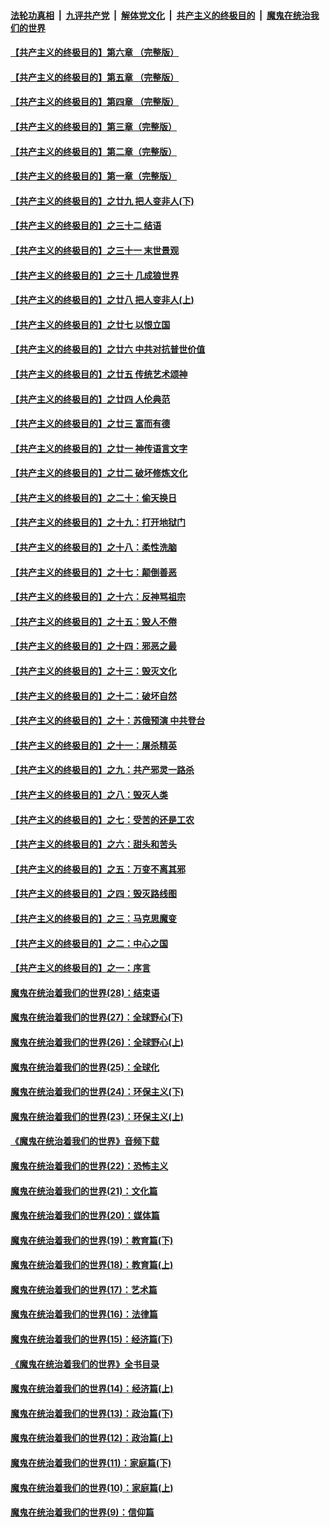 ####  [法轮功真相](../../../../basic/blob/master/README.md?t=06051401) &nbsp;|&nbsp; [九评共产党](../../../../9ping.md/blob/master/README.md?t=06051401) &nbsp;|&nbsp; [解体党文化](../../../../jtdwh.md/blob/master/README.md?t=06051401)  &nbsp;|&nbsp; [共产主义的终极目的](../../../../gczydzjmd.md/blob/master/README.md?t=06051401) &nbsp;|&nbsp; [魔鬼在统治我们的世界](../../../../mgztzwmdsj.md/blob/master/README.md?t=06051401) 

#### [【共产主义的终极目的】第六章 （完整版）](../pages/nsc422/n11428913.md?t=06051401) 

#### [【共产主义的终极目的】第五章 （完整版）](../pages/nsc422/n11428912.md?t=06051401) 

#### [【共产主义的终极目的】第四章 （完整版）](../pages/nsc422/n11428907.md?t=06051401) 

#### [【共产主义的终极目的】第三章（完整版）](../pages/nsc422/n11428848.md?t=06051401) 

#### [【共产主义的终极目的】第二章（完整版）](../pages/nsc422/n11428831.md?t=06051401) 

#### [【共产主义的终极目的】第一章（完整版）](../pages/nsc422/n11417651.md?t=06051401) 

#### [【共产主义的终极目的】之廿九 把人变非人(下)](../pages/nsc422/n11344140.md?t=06051401) 

#### [【共产主义的终极目的】之三十二 结语](../pages/nsc422/n11360535.md?t=06051401) 

#### [【共产主义的终极目的】之三十一 末世景观](../pages/nsc422/n11351129.md?t=06051401) 

#### [【共产主义的终极目的】之三十 几成狼世界](../pages/nsc422/n11348280.md?t=06051401) 

#### [【共产主义的终极目的】之廿八 把人变非人(上)](../pages/nsc422/n11340492.md?t=06051401) 

#### [【共产主义的终极目的】之廿七 以恨立国](../pages/nsc422/n11336944.md?t=06051401) 

#### [【共产主义的终极目的】之廿六 中共对抗普世价值](../pages/nsc422/n11324785.md?t=06051401) 

#### [【共产主义的终极目的】之廿五 传统艺术颂神](../pages/nsc422/n11296396.md?t=06051401) 

#### [【共产主义的终极目的】之廿四 人伦典范](../pages/nsc422/n11296397.md?t=06051401) 

#### [【共产主义的终极目的】之廿三 富而有德](../pages/nsc422/n11283598.md?t=06051401) 

#### [【共产主义的终极目的】之廿一 神传语言文字](../pages/nsc422/n11263265.md?t=06051401) 

#### [【共产主义的终极目的】之廿二 破坏修炼文化](../pages/nsc422/n11245728.md?t=06051401) 

#### [【共产主义的终极目的】之二十：偷天换日](../pages/nsc422/n11238846.md?t=06051401) 

#### [【共产主义的终极目的】之十九：打开地狱门](../pages/nsc422/n11206376.md?t=06051401) 

#### [【共产主义的终极目的】之十八：柔性洗脑](../pages/nsc422/n11199994.md?t=06051401) 

#### [【共产主义的终极目的】之十七：颠倒善恶](../pages/nsc422/n11179782.md?t=06051401) 

#### [【共产主义的终极目的】之十六：反神骂祖宗](../pages/nsc422/n11166798.md?t=06051401) 

#### [【共产主义的终极目的】之十五：毁人不倦](../pages/nsc422/n11166792.md?t=06051401) 

#### [【共产主义的终极目的】之十四：邪恶之最](../pages/nsc422/n11150249.md?t=06051401) 

#### [【共产主义的终极目的】之十三：毁灭文化](../pages/nsc422/n11135227.md?t=06051401) 

#### [【共产主义的终极目的】之十二：破坏自然](../pages/nsc422/n11135214.md?t=06051401) 

#### [【共产主义的终极目的】之十：苏俄预演 中共登台](../pages/nsc422/n11118424.md?t=06051401) 

#### [【共产主义的终极目的】之十一：屠杀精英](../pages/nsc422/n11118442.md?t=06051401) 

#### [【共产主义的终极目的】之九：共产邪灵一路杀](../pages/nsc422/n11114139.md?t=06051401) 

#### [【共产主义的终极目的】之八：毁灭人类](../pages/nsc422/n11108503.md?t=06051401) 

#### [【共产主义的终极目的】之七：受苦的还是工农](../pages/nsc422/n11101809.md?t=06051401) 

#### [【共产主义的终极目的】之六：甜头和苦头](../pages/nsc422/n11096971.md?t=06051401) 

#### [【共产主义的终极目的】之五：万变不离其邪](../pages/nsc422/n11091285.md?t=06051401) 

#### [【共产主义的终极目的】之四：毁灭路线图](../pages/nsc422/n11086284.md?t=06051401) 

#### [【共产主义的终极目的】之三：马克思魔变](../pages/nsc422/n11061941.md?t=06051401) 

#### [【共产主义的终极目的】之二：中心之国](../pages/nsc422/n11047728.md?t=06051401) 

#### [【共产主义的终极目的】之一：序言](../pages/nsc422/n11086077.md?t=06051401) 

#### [魔鬼在统治着我们的世界(28)：结束语](../pages/nsc422/n10936246.md?t=06051401) 

#### [魔鬼在统治着我们的世界(27)：全球野心(下)](../pages/nsc422/n10928319.md?t=06051401) 

#### [魔鬼在统治着我们的世界(26)：全球野心(上)](../pages/nsc422/n10900318.md?t=06051401) 

#### [魔鬼在统治着我们的世界(25)：全球化](../pages/nsc422/n10788205.md?t=06051401) 

#### [魔鬼在统治着我们的世界(24)：环保主义(下)](../pages/nsc422/n10695307.md?t=06051401) 

#### [魔鬼在统治着我们的世界(23)：环保主义(上)](../pages/nsc422/n10688613.md?t=06051401) 

#### [《魔鬼在统治着我们的世界》音频下载](../pages/nsc422/n10635553.md?t=06051401) 

#### [魔鬼在统治着我们的世界(22)：恐怖主义](../pages/nsc422/n10614727.md?t=06051401) 

#### [魔鬼在统治着我们的世界(21)：文化篇](../pages/nsc422/n10597706.md?t=06051401) 

#### [魔鬼在统治着我们的世界(20)：媒体篇](../pages/nsc422/n10586579.md?t=06051401) 

#### [魔鬼在统治着我们的世界(19)：教育篇(下)](../pages/nsc422/n10564808.md?t=06051401) 

#### [魔鬼在统治着我们的世界(18)：教育篇(上)](../pages/nsc422/n10526970.md?t=06051401) 

#### [魔鬼在统治着我们的世界(17)：艺术篇](../pages/nsc422/n10499093.md?t=06051401) 

#### [魔鬼在统治着我们的世界(16)：法律篇](../pages/nsc422/n10485969.md?t=06051401) 

#### [魔鬼在统治着我们的世界(15)：经济篇(下)](../pages/nsc422/n10469975.md?t=06051401) 

#### [《魔鬼在统治着我们的世界》全书目录](../pages/nsc422/n10464261.md?t=06051401) 

#### [魔鬼在统治着我们的世界(14)：经济篇(上)](../pages/nsc422/n10457370.md?t=06051401) 

#### [魔鬼在统治着我们的世界(13)：政治篇(下)](../pages/nsc422/n10448270.md?t=06051401) 

#### [魔鬼在统治着我们的世界(12)：政治篇(上)](../pages/nsc422/n10444576.md?t=06051401) 

#### [魔鬼在统治着我们的世界(11)：家庭篇(下)](../pages/nsc422/n10440961.md?t=06051401) 

#### [魔鬼在统治着我们的世界(10)：家庭篇(上)](../pages/nsc422/n10435448.md?t=06051401) 

#### [魔鬼在统治着我们的世界(9)：信仰篇](../pages/nsc422/n10432159.md?t=06051401) 

